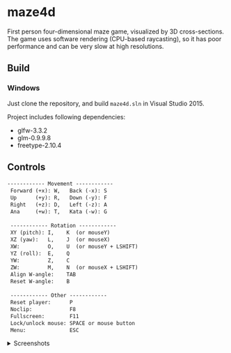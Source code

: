 # maze4d
First person four-dimensional maze game, visualized by 3D cross-sections. The game uses software rendering (CPU-based raycasting), so it has poor performance and can be very slow at high resolutions.

## Build
### Windows
Just clone the repository, and build `maze4d.sln` in Visual Studio 2015.

Project includes following dependencies:
- glfw-3.3.2
- glm-0.9.9.8
- freetype-2.10.4

## Controls
```
------------ Movement ------------
 Forward (+x): W,   Back (-x): S
 Up      (+y): R,   Down (-y): F
 Right   (+z): D,   Left (-z): A
 Ana     (+w): T,   Kata (-w): G

 ------------ Rotation ------------
 XY (pitch): I,    K  (or mouseY)
 XZ (yaw):   L,    J  (or mouseX)
 XW:         O,    U  (or mouseY + LSHIFT)
 YZ (roll):  E,    Q
 YW:         Z,    C
 ZW:         M,    N  (or mouseX + LSHIFT)
 Align W-angle:    TAB
 Reset W-angle:    B

 ------------ Other ------------
 Reset player:      P
 Noclip:            F8
 Fullscreen:        F11
 Lock/unlock mouse: SPACE or mouse button
 Menu:              ESC
```

<details><summary>Screenshots</summary>
  
![](/screenshots/scr1.jpg)

![](/screenshots/scr2.jpg)

![](/screenshots/scr3.jpg)
</details>
